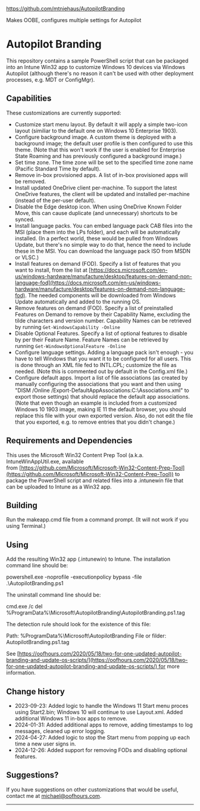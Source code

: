 https://github.com/mtniehaus/AutopilotBranding

Makes OOBE, configures multiple settings for Autopilot

# Autopilot Branding

[](https://github.com/mtniehaus/AutopilotBranding?tab=readme-ov-file#autopilot-branding)

This repository contains a sample PowerShell script that can be packaged into an Intune Win32 app to customize Windows 10 devices via Windows Autopilot (although there's no reason it can't be used with other deployment processes, e.g. MDT or ConfigMgr).

## Capabilities

[](https://github.com/mtniehaus/AutopilotBranding?tab=readme-ov-file#capabilities)

These customizations are currently supported:

- Customize start menu layout. By default it will apply a simple two-icon layout (similiar to the default one on Windows 10 Enterprise 1903).
- Configure background image. A custom theme is deployed with a background image; the default user profile is then configured to use this theme. (Note that this won't work if the user is enabled for Enterprise State Roaming and has previously configured a background image.)
- Set time zone. The time zone will be set to the specified time zone name (Pacific Standard Time by default).
- Remove in-box provisioned apps. A list of in-box provisioned apps will be removed.
- Install updated OneDrive client per-machine. To support the latest OneDrive features, the client will be updated and installed per-machine (instead of the per-user default).
- Disable the Edge desktop icon. When using OneDrive Known Folder Move, this can cause duplicate (and unnecessary) shortcuts to be synced.
- Install language packs. You can embed language pack CAB files into the MSI (place them into the LPs folder), and each will be automatically installed. (In a perfect world, these would be pulled from Windows Update, but there's no simple way to do that, hence the need to include these in the MSI. You can download the language pack ISO from MSDN or VLSC.)
- Install features on demand (FOD). Specify a list of features that you want to install, from the list at [https://docs.microsoft.com/en-us/windows-hardware/manufacture/desktop/features-on-demand-non-language-fod](https://docs.microsoft.com/en-us/windows-hardware/manufacture/desktop/features-on-demand-non-language-fod). The needed components will be downloaded from Windows Update automatically and added to the running OS.
- Remove features on demand (FOD). Specify a list of preinstalled Features on Demand to remove by their Capability Name, excluding the tilde characters and version number. Capability Names can be retrieved by running `Get-WindowsCapability -Online`
- Disable Optional Features. Specify a list of optional features to disable by per their Feature Name. Feature Names can be retrieved by running `Get-WindowsOptionalFeature -Online`
- Configure language settings. Adding a language pack isn't enough - you have to tell Windows that you want it to be configured for all users. This is done through an XML file fed to INTL.CPL; customize the file as needed. (Note this is commented out by default in the Config.xml file.)
- Configure default apps. Import a list of file associations (as created by manually configuring the associations that you want and then using "DISM /Online /Export-DefaultAppAssociations:C:\Associations.xml" to export those settings) that should replace the default app associations. (Note that even though an example is included from a customized Windows 10 1903 image, making IE 11 the default browser, you should replace this file with your own exported version. Also, do not edit the file that you exported, e.g. to remove entries that you didn't change.)

## Requirements and Dependencies

[](https://github.com/mtniehaus/AutopilotBranding?tab=readme-ov-file#requirements-and-dependencies)

This uses the Microsoft Win32 Content Prep Tool (a.k.a. IntuneWinAppUtil.exe, available from [https://github.com/Microsoft/Microsoft-Win32-Content-Prep-Tool](https://github.com/Microsoft/Microsoft-Win32-Content-Prep-Tool)) to package the PowerShell script and related files into a .intunewin file that can be uploaded to Intune as a Win32 app.

## Building

[](https://github.com/mtniehaus/AutopilotBranding?tab=readme-ov-file#building)

Run the makeapp.cmd file from a command prompt. (It will not work if you using Terminal.)

## Using

[](https://github.com/mtniehaus/AutopilotBranding?tab=readme-ov-file#using)

Add the resulting Win32 app (.intunewin) to Intune. The installation command line should be:

powershell.exe -noprofile -executionpolicy bypass -file .\AutopilotBranding.ps1

The uninstall command line should be:

cmd.exe /c del %ProgramData%\Microsoft\AutopilotBranding\AutopilotBranding.ps1.tag

The detection rule should look for the existence of this file:

Path: %ProgramData%\Microsoft\AutopilotBranding File or filder: AutopilotBranding.ps1.tag

See [https://oofhours.com/2020/05/18/two-for-one-updated-autopilot-branding-and-update-os-scripts/](https://oofhours.com/2020/05/18/two-for-one-updated-autopilot-branding-and-update-os-scripts/) for more information.

## Change history

[](https://github.com/mtniehaus/AutopilotBranding?tab=readme-ov-file#change-history)

- 2023-09-23: Added logic to handle the Windows 11 Start menu proces using Start2.bin; Windows 10 will continue to use Layout.xml. Added additional Windows 11 in-box apps to remove.
- 2024-01-31: Added additional apps to remove, adding timestamps to log messages, cleaned up error logging.
- 2024-04-27: Added logic to stop the Start menu from popping up each time a new user signs in.
- 2024-12-26: Added support for removing FODs and disabling optional features.

## Suggestions?

[](https://github.com/mtniehaus/AutopilotBranding?tab=readme-ov-file#suggestions)

If you have suggestions on other customizations that would be useful, contact me at [michael@oofhours.com](mailto:michael@oofhours.com).

-----------------

